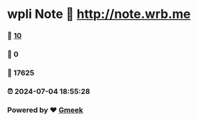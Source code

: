 # wpli Note :link: http://note.wrb.me 
### :page_facing_up: [10](http://note.wrb.me/tag.html) 
### :speech_balloon: 0 
### :hibiscus: 17625 
### :alarm_clock: 2024-07-04 18:55:28 
### Powered by :heart: [Gmeek](https://github.com/Meekdai/Gmeek)
